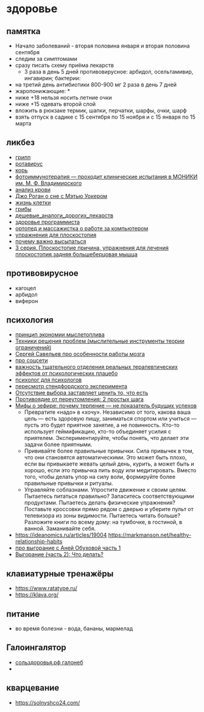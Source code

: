 # здоровье

## памятка

 * Начало заболеваний - вторая половина января и вторая половина сентября
 * следим за симптомами
 * сразу писать схему приёма лекарств 
 	 * 3 раза в день 5 дней противовирусное: арбидол, осельтамивир, ингавирин; бактерии: 
 * на третий день антибиотики 800-900 мг 2 раза в день 7 дней
 * жаропонижающие:
	* 
 * ниже +18 нельзя носить летние очки
 * ниже +15 одевать второй слой
 * вложить в рюкзаке термик, шапки, перчатки, шарфы, очки, шарф
 * взять отпуск в садике с 15 сентября по 15 ноября и с 15 января по 15 марта
 
## ликбез

 * [грипп](https://www.youtube.com/watch?v=jx2DQNEJH9k)
 * [ротавирус](https://www.youtube.com/watch?v=GijjVjVwR4Q)
 * [корь](https://www.youtube.com/watch?v=V68y4_Np9Xc)
 * [фотоиммунотерапия — проходит клинические испытания в МОНИКИ им. М. Ф. Владимирского](https://ria.ru/mo/20180615/1522765490.html)
 * [анализ крови](https://ladariy.livejournal.com/386163.html)
 * [Джо Роган о сне с Мэтью Уокером](https://www.youtube.com/watch?v=itgQRal2od0)
 * [жизнь клетки](https://www.youtube.com/watch?v=JjYIRYhu4m4)
 * [грибы](https://www.youtube.com/watch?v=6BeTUYAUXbY)
 * [дешевые_аналоги_дорогих_лекарств](http://инструкция-от-таблетки.рф/дешевые_аналоги_дорогих_лекарств)
 * [здоровье программиста](https://vk.com/@proglib-zdorovyi-programmist-schastlivyi-programmist)
 * [ортопед и массажистка о работе за компьютером](https://habr.com/ru/company/habr/blog/498634/)
 * [упражнения для плоскостопия](https://www.youtube.com/watch?v=DG_aIsylrt4)
 * [почему важно высыпаться](https://komikaki.ru/page3946674.html)
 * [3 серия. Плоскостопие причина, упражнения для лечения плоскостопия,задняя большеберцовая мышца](https://www.youtube.com/watch?v=u-qlcS6Gz4I)

 ## противовирусное

 * кагоцел
 * арбидол
 * виферон
 

 ## психология

 * [принцип экономии мыслетоплива](https://www.youtube.com/watch?v=fWR5SFhBUWc&index=46)
 * [Техники решения проблем (мыслительные инструменты теории ограничений)](https://www.youtube.com/watch?v=JrQGh3BB4ug)
 * [Сергей Савельев про особенности работы мозга](https://www.youtube.com/watch?v=dOWsSYqxM58)
 * [про соцсети](https://www.youtube.com/watch?v=Ixv3-FnoHrc)
 * [важность тщательного отделения реальных терапевтических эффектов от психологических плацебо](https://22century.ru/popular-science-publications/psychological-placebos)
 * [психолог для психологов](http://sigitova.ru/)
 * [пересмотр стендфордского эксперимента](https://vk.com/public60480847?w=wall-60480847_7533)
 * [Отсутствие выбора заставляет ценить то, что есть](https://ideanomics.ru/lectures/12877)
 * [Противоядие от переутомления: 2 простых шага](https://ideanomics.ru/articles/19143)
 * [Мифы о зефире: почему терпение — не показатель будущих успехов](https://ideanomics.ru/articles/20374)
	* Превратите «надо» в «хочу». Независимо от того, какова ваша цель — есть здоровую пищу, заниматься спортом или учиться — пусть это будет приятное занятие, а не повинность. Кто-то использует геймификацию, кто-то объединяет усилия с приятелем. Экспериментируйте, чтобы понять, что делает эти задачи более приятными.
	* Прививайте более правильные привычки. Сила привычек в том, что они становятся автоматическими. Это может быть плохо, если вы привыкаете жевать целый день, курить, а может быть и хорошо, если это привычка пить воду или медитировать. Вместо того, чтобы делать упор на силу воли, формируйте более правильные привычки и ритуалы.
	* Управляйте соблазнами. Упростите движение к своим целям. Пытаетесь питаться правильно? Запаситесь соответствующими продуктами. Пытаетесь делать физические упражнения? Поставьте кроссовки прямо рядом с дверью и уберите пульт от телевизора из зоны видимости. Пытаетесь читать больше? Разложите книги по всему дому: на тумбочке, в гостиной, в ванной. Заманивайте себя.
 * https://ideanomics.ru/articles/19004 https://markmanson.net/healthy-relationship-habits
 * [про выгорание с Аней Обуховой часть 1](https://www.youtube.com/watch?v=q2vVsjS3ofA)
 * [Выгорание (часть 2): Что делать?](https://www.youtube.com/watch?v=q2vVsjS3ofA)

## клавиатурные тренажёры

 * https://www.ratatype.ru/
 * https://klava.org/

## питание

 * во время болезни - вода, бананы, мармелад

 ## Галоингалятор

 * [сольздоровья.рф галонеб](https://xn--b1adipodapd6ig0b.xn--p1ai/shop/galoingalyatory/galoneb/)
 * []()

## кварцевание

 * https://solnyshco24.com/